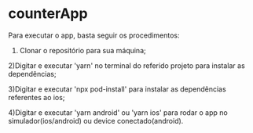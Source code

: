 # counterApp

Para executar o app, basta seguir os procedimentos: 
1) Clonar o repositório para sua máquina; 

2)Digitar e executar 'yarn' no terminal do referido projeto para instalar as dependências;

3)Digitar e executar 'npx pod-install' para instalar as dependências referentes ao ios;

4)Digitar e executar 'yarn android' ou 'yarn ios' para rodar o app no simulador(ios/android) ou device conectado(android).
